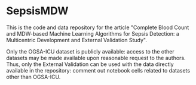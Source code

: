 # SepsisMDW
 This is the code and data repository for the article "Complete Blood Count and MDW-based Machine Learning Algorithms for Sepsis Detection: a Multicentric Development and External Validation Study".

 Only the OGSA-ICU dataset is publicly available: access to the other datasets may be made available upon reasonable request to the authors. Thus, only the External Validation can be used with the data directly available in the repository: comment out notebook cells related to datasets other than OGSA-ICU.
